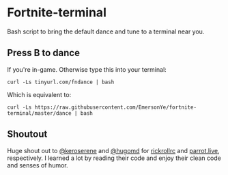 # Fortnite-terminal
Bash script to bring the default dance and tune to a terminal near you.

## Press B to dance
If you're in-game. Otherwise type this into your terminal:

`curl -Ls tinyurl.com/fndance | bash`

Which is equivalent to:

`curl -Ls https://raw.githubusercontent.com/EmersonYe/fortnite-terminal/master/dance | bash`

## Shoutout
Huge shout out to [@keroserene](https://github.com/keroserene) and [@hugomd](https://github.com/hugomd) for [rickrollrc](https://github.com/keroserene/rickrollrc) and [parrot.live](parrot.live), respectively. I learned a lot by reading their code and enjoy their clean code and senses of humor.
